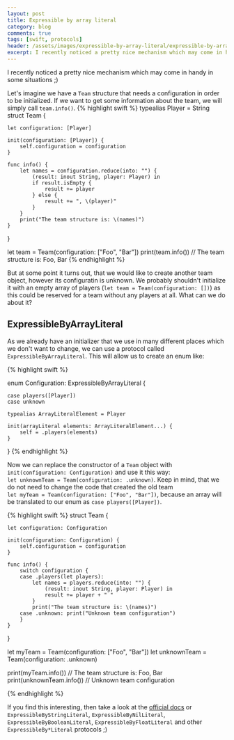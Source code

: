 ```yaml
---
layout: post
title: Expressible by array literal
category: blog
comments: true
tags: [swift, protocols]
header: /assets/images/expressible-by-array-literal/expressible-by-array-literal.jpeg  
excerpt: I recently noticed a pretty nice mechanism which may come in handy in some situations - Expressible by array literal.
---
```


I recently noticed a pretty nice mechanism which may come in handy in some situations ;)

Let's imagine we have a `Team` structure that needs a configuration in order to be initialized. 
If we want to get some information about the team, we will simply call `team.info()`.
{% highlight swift %}
typealias Player = String
struct Team {

    let configuration: [Player]

    init(configuration: [Player]) {
        self.configuration = configuration
    }

    func info() {
        let names = configuration.reduce(into: "") { 
            (result: inout String, player: Player) in
            if result.isEmpty {
                result += player
            } else {
                result += ", \(player)"
            }
        }
        print("The team structure is: \(names)")
    }
}

let team = Team(configuration: ["Foo", "Bar"])
print(team.info()) // The team structure is: Foo, Bar
{% endhighlight %}

But at some point it turns out, that we would like to create another team object, however its configuratin is unknown.
We probably shouldn't initialize it with an empty array of players (`let team = Team(configuration: [])`) as this could be reserved for a team without any players at all. What can we do about it?

## ExpressibleByArrayLiteral

As we already have an initializer that we use in many different places which we don't want to change, we can use a protocol called `ExpressibleByArrayLiteral`. This will allow us to create an enum like: 

{% highlight swift %}

enum Configuration: ExpressibleByArrayLiteral {

    case players([Player])
    case unknown

    typealias ArrayLiteralElement = Player

    init(arrayLiteral elements: ArrayLiteralElement...) {
        self = .players(elements)
    }

}
{% endhighlight %}

Now we can replace the constructor of a `Team` object with  
`init(configuration: Configuration)` and use it this way:  
`let unknownTeam = Team(configuration: .unknown)`. Keep in mind, that we do not need to change the code that created the old team  
`let myTeam = Team(configuration: ["Foo", "Bar"])`, because an array will be translated to our enum as `case players([Player])`. 

{% highlight swift %}
struct Team {

    let configuration: Configuration

    init(configuration: Configuration) {
        self.configuration = configuration
    }

    func info() {
        switch configuration {
        case .players(let players):
            let names = players.reduce(into: "") { 
                (result: inout String, player: Player) in
                result += player + " "
            }
            print("The team structure is: \(names)")
        case .unknown: print("Unknown team configuration")
        }
    }
}

let myTeam = Team(configuration: ["Foo", "Bar"])
let unknownTeam = Team(configuration: .unknown)

print(myTeam.info()) // The team structure is: Foo, Bar
print(unknownTeam.info()) // Unknown team configuration

{% endhighlight %}

If you find this interesting, then take a look at the [official docs](https://developer.apple.com/documentation/swift/expressiblebyarrayliteral) or `ExpressibleByStringLiteral`, `ExpressibleByNilLiteral`, `ExpressibleByBooleanLiteral`, `ExpressibleByFloatLiteral` and other `ExpressibleBy*Literal` protocols ;)
